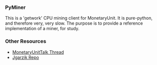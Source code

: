### PyMiner ###

This is a 'getwork' CPU mining client for MonetaryUnit. It is pure-python, and therefore very, very slow.  The purpose is to provide a reference implementation of a miner, for study.

### Other Resources ###

- [MonetaryUnitTalk Thread](https://monetaryunittalk.org/index.php?topic=3546.0)
- [Jgarzik Repo](https://github.com/jgarzik/pyminer)